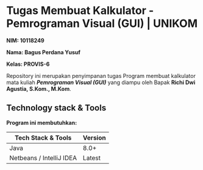 # Tugas Membuat Kalkulator - Pemrograman Visual (GUI) | UNIKOM

**NIM: 10118249**

**Nama: Bagus Perdana Yusuf**

**Kelas: PROVIS-6**

Repository ini merupakan penyimpanan tugas Program membuat kalkulator mata kuliah **_Pemrograman Visual (GUI)_** yang diampu oleh Bapak **Richi Dwi Agustia, S.Kom., M.Kom**.

## Technology stack & Tools

**Program ini membutuhkan:**

| Tech Stack & Tools       | Version |
| ------------------------ | ------- |
| Java                     | 8.0+    |
| Netbeans / IntelliJ IDEA | Latest  |


